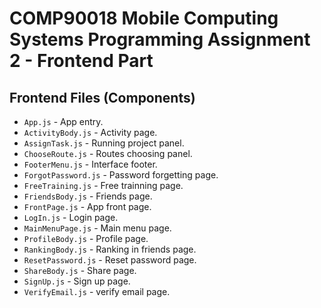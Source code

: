 # COMP90018 Mobile Computing Systems Programming Assignment 2 - Frontend Part

## Frontend Files (Components)
* `App.js` - App entry.
* `ActivityBody.js` - Activity page.
* `AssignTask.js` - Running project panel.
* `ChooseRoute.js` - Routes choosing panel.
* `FooterMenu.js` - Interface footer.
* `ForgotPassword.js` - Password forgetting page.
* `FreeTraining.js` - Free trainning page.
* `FriendsBody.js` - Friends page.
* `FrontPage.js` - App front page.
* `LogIn.js` - Login page.
* `MainMenuPage.js` - Main menu page.
* `ProfileBody.js` - Profile page.
* `RankingBody.js` - Ranking in friends page.
* `ResetPassword.js` - Reset password page.
* `ShareBody.js` - Share page.
* `SignUp.js` - Sign up page.
* `VerifyEmail.js` - verify email page.
